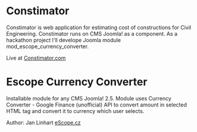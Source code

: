 Constimator
===========
Constimator is web application for estimating cost of constructions for Civil Engineering. Constimator runs on CMS Joomla! as a component. As a hackathon project I'll develope Joomla module mod_escope_currency_converter.

Live at [Constimator.com](http://constimator.com/)

Escope Currency Converter
=========================
Installable module for any CMS Joomla! 2.5. Module uses Currency Converter - Google Finance (unofficial) API to convert amount in selected HTML tag and convert it to currency which user selects.

Author: Jan Linhart [eScope.cz](http://escope.cz/)
